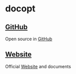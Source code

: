 # docopt

## [GitHub](https://github.com/docopt/docopt)

Open source in [GitHub](https://github.com/docopt/docopt)

## [Website](http://docopt.org/)

Official [Website](http://docopt.org/) and documents
